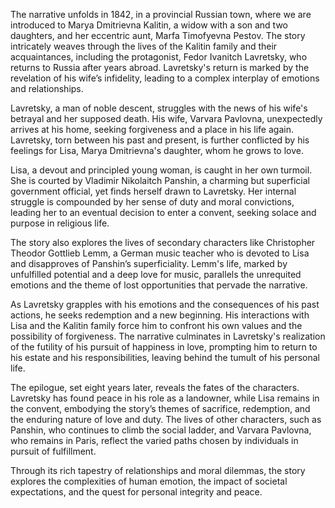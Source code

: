 The narrative unfolds in 1842, in a provincial Russian town, where we are introduced to Marya Dmitrievna Kalitin, a widow with a son and two daughters, and her eccentric aunt, Marfa Timofyevna Pestov. The story intricately weaves through the lives of the Kalitin family and their acquaintances, including the protagonist, Fedor Ivanitch Lavretsky, who returns to Russia after years abroad. Lavretsky's return is marked by the revelation of his wife’s infidelity, leading to a complex interplay of emotions and relationships.

Lavretsky, a man of noble descent, struggles with the news of his wife's betrayal and her supposed death. His wife, Varvara Pavlovna, unexpectedly arrives at his home, seeking forgiveness and a place in his life again. Lavretsky, torn between his past and present, is further conflicted by his feelings for Lisa, Marya Dmitrievna's daughter, whom he grows to love.

Lisa, a devout and principled young woman, is caught in her own turmoil. She is courted by Vladimir Nikolaitch Panshin, a charming but superficial government official, yet finds herself drawn to Lavretsky. Her internal struggle is compounded by her sense of duty and moral convictions, leading her to an eventual decision to enter a convent, seeking solace and purpose in religious life.

The story also explores the lives of secondary characters like Christopher Theodor Gottlieb Lemm, a German music teacher who is devoted to Lisa and disapproves of Panshin’s superficiality. Lemm's life, marked by unfulfilled potential and a deep love for music, parallels the unrequited emotions and the theme of lost opportunities that pervade the narrative.

As Lavretsky grapples with his emotions and the consequences of his past actions, he seeks redemption and a new beginning. His interactions with Lisa and the Kalitin family force him to confront his own values and the possibility of forgiveness. The narrative culminates in Lavretsky's realization of the futility of his pursuit of happiness in love, prompting him to return to his estate and his responsibilities, leaving behind the tumult of his personal life.

The epilogue, set eight years later, reveals the fates of the characters. Lavretsky has found peace in his role as a landowner, while Lisa remains in the convent, embodying the story’s themes of sacrifice, redemption, and the enduring nature of love and duty. The lives of other characters, such as Panshin, who continues to climb the social ladder, and Varvara Pavlovna, who remains in Paris, reflect the varied paths chosen by individuals in pursuit of fulfillment.

Through its rich tapestry of relationships and moral dilemmas, the story explores the complexities of human emotion, the impact of societal expectations, and the quest for personal integrity and peace.